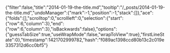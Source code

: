 {"filter":false,"title":"2014-01-19-the-title.md","tooltip":"/_posts/2014-01-19-the-title.md","undoManager":{"mark":-1,"position":-1,"stack":[]},"ace":{"folds":[],"scrolltop":0,"scrollleft":0,"selection":{"start":{"row":6,"column":3},"end":{"row":6,"column":3},"isBackwards":false},"options":{"guessTabSize":true,"useWrapMode":false,"wrapToView":true},"firstLineState":0},"timestamp":1421702999782,"hash":"f089ac1398ccd80b13c2c019e3357312d6cc0bf5"}